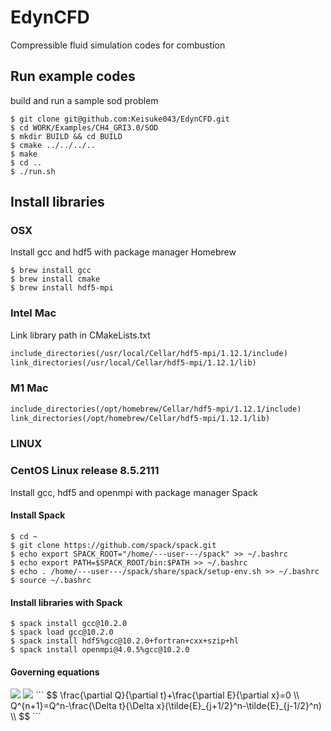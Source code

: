 # EdynCFD
Compressible fluid simulation codes for combustion 

## Run example codes
build and run a sample sod problem
```
$ git clone git@github.com:Keisuke043/EdynCFD.git
$ cd WORK/Examples/CH4_GRI3.0/SOD
$ mkdir BUILD && cd BUILD
$ cmake ../../../..
$ make
$ cd ..
$ ./run.sh
```

## Install libraries
### OSX
Install gcc and hdf5 with package manager Homebrew
```
$ brew install gcc
$ brew install cmake
$ brew install hdf5-mpi
```

### Intel Mac
Link library path in CMakeLists.txt
```CMakeLists.txt
include_directories(/usr/local/Cellar/hdf5-mpi/1.12.1/include)
link_directories(/usr/local/Cellar/hdf5-mpi/1.12.1/lib)
```

### M1 Mac
```CMakeLists.txt
include_directories(/opt/homebrew/Cellar/hdf5-mpi/1.12.1/include)
link_directories(/opt/homebrew/Cellar/hdf5-mpi/1.12.1/lib)
```

### LINUX
### CentOS Linux release 8.5.2111
Install gcc, hdf5 and openmpi with package manager Spack
#### Install Spack
```
$ cd ~
$ git clone https://github.com/spack/spack.git
$ echo export SPACK_ROOT="/home/---user---/spack" >> ~/.bashrc
$ echo export PATH=$SPACK_ROOT/bin:$PATH >> ~/.bashrc
$ echo . /home/---user---/spack/share/spack/setup-env.sh >> ~/.bashrc
$ source ~/.bashrc
```

#### Install libraries with Spack
```
$ spack install gcc@10.2.0
$ spack load gcc@10.2.0
$ spack install hdf5%gcc@10.2.0+fortran+cxx+szip+hl
$ spack install openmpi@4.0.5%gcc@10.2.0
```

#### Governing equations
<img src="https://latex.codecogs.com/gif.latex?\int_a^bf(x)dx" />
<img src="https://latex.codecogs.com/gif.latex?\inline&space;F_s&space;\frac{n}{N}\&space;(n&space;\in&space;\mathbb{N})" />
```
$$
\frac{\partial Q}{\partial t}+\frac{\partial E}{\partial x}=0 \\
Q^{n+1}=Q^n-\frac{\Delta t}{\Delta x}(\tilde{E}_{j+1/2}^n-\tilde{E}_{j-1/2}^n) \\
$$
```








